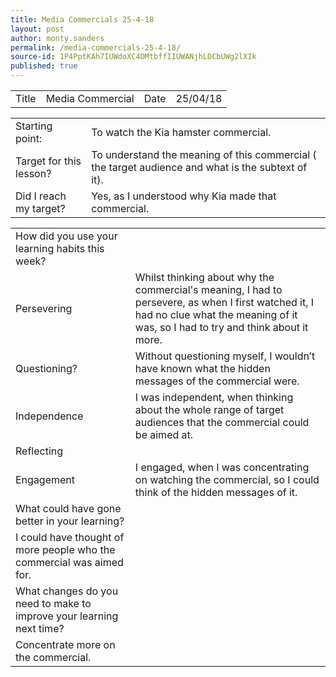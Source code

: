 ```yaml
---
title: Media Commercials 25-4-18
layout: post
author: monty.sanders
permalink: /media-commercials-25-4-18/
source-id: 1P4PptKAh7IUWdoXC4DMtbffIIUWANjhLDCbUWg2lXIk
published: true
---
```

<table>
  <tr>
    <td>Title</td>
    <td>Media Commercial</td>
    <td>Date</td>
    <td>25/04/18</td>
  </tr>
</table>


<table>
  <tr>
    <td>Starting point:</td>
    <td>To watch the Kia hamster commercial.</td>
  </tr>
  <tr>
    <td>Target for this lesson?</td>
    <td>To understand the meaning of this commercial ( the target audience and  what is the subtext of it).</td>
  </tr>
  <tr>
    <td>Did I reach my target? </td>
    <td>Yes, as I understood why Kia made that commercial.</td>
  </tr>
</table>


<table>
  <tr>
    <td>How did you use your learning habits this week?</td>
    <td></td>
  </tr>
  <tr>
    <td>Persevering</td>
    <td>Whilst thinking about why the commercial's meaning, I had to persevere, as when I first watched it, I had no clue what the meaning of it was, so I had to try and think about it more.</td>
  </tr>
  <tr>
    <td>Questioning?</td>
    <td>Without questioning myself, I wouldn’t have known what the hidden messages of the commercial were.  </td>
  </tr>
  <tr>
    <td>Independence</td>
    <td>I was independent, when thinking about the whole range of target audiences that the commercial could be aimed at. </td>
  </tr>
  <tr>
    <td>Reflecting</td>
    <td></td>
  </tr>
  <tr>
    <td>Engagement</td>
    <td>I engaged, when I was concentrating on watching the commercial, so I could think of the hidden messages of it.</td>
  </tr>
  <tr>
    <td>What could have gone better in your learning?</td>
    <td></td>
  </tr>
  <tr>
    <td>I could have thought of more people who the commercial was aimed for.</td>
    <td></td>
  </tr>
  <tr>
    <td>What changes do you need to make to improve your learning next time?</td>
    <td></td>
  </tr>
  <tr>
    <td>Concentrate more on the commercial.</td>
    <td></td>
  </tr>
</table>



